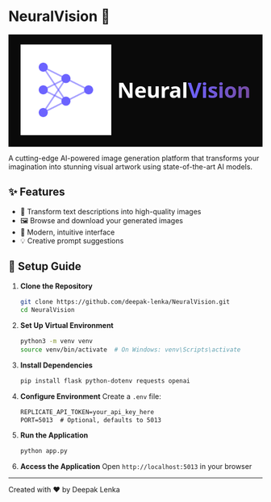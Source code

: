 # NeuralVision 🎨

<div align="center" style="background-color: #0a0a0a; padding: 20px;">
  <div style="display: inline-flex; align-items: center; gap: 12px;">
    <img src="assets/logo.svg" alt="NeuralVision Logo" width="180" height="180">
    <h1 style="font-family: 'Segoe UI', system-ui, sans-serif; font-size: 42px; font-weight: 600; margin: 0; color: white; letter-spacing: -0.5px;">Neural<span style="background: linear-gradient(90deg, #6c63ff 0%, #764ba2 100%); -webkit-background-clip: text; -webkit-text-fill-color: transparent;">Vision</span></h1>
  </div>
</div>

A cutting-edge AI-powered image generation platform that transforms your imagination into stunning visual artwork using state-of-the-art AI models.

## ✨ Features

- 🎨 Transform text descriptions into high-quality images
- 🖼️ Browse and download your generated images
- 💫 Modern, intuitive interface
- 💡 Creative prompt suggestions

## 🚀 Setup Guide

1. **Clone the Repository**
   ```bash
   git clone https://github.com/deepak-lenka/NeuralVision.git
   cd NeuralVision
   ```

2. **Set Up Virtual Environment**
   ```bash
   python3 -m venv venv
   source venv/bin/activate  # On Windows: venv\Scripts\activate
   ```

3. **Install Dependencies**
   ```bash
   pip install flask python-dotenv requests openai
   ```

4. **Configure Environment**
   Create a `.env` file:
   ```env
   REPLICATE_API_TOKEN=your_api_key_here
   PORT=5013  # Optional, defaults to 5013
   ```

5. **Run the Application**
   ```bash
   python app.py
   ```

6. **Access the Application**
   Open `http://localhost:5013` in your browser

---
Created with ❤️ by Deepak Lenka
